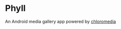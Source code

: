 Phyll
=====

An Android media gallery app powered by 
[chloromedia](https://github.com/brandonio21/chloromedia)
